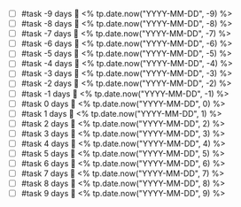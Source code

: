 - [ ] #task -9 days 📅 <% tp.date.now("YYYY-MM-DD", -9) %>
- [ ] #task -8 days 📅 <% tp.date.now("YYYY-MM-DD", -8) %>
- [ ] #task -7 days 📅 <% tp.date.now("YYYY-MM-DD", -7) %>
- [ ] #task -6 days 📅 <% tp.date.now("YYYY-MM-DD", -6) %>
- [ ] #task -5 days 📅 <% tp.date.now("YYYY-MM-DD", -5) %>
- [ ] #task -4 days 📅 <% tp.date.now("YYYY-MM-DD", -4) %>
- [ ] #task -3 days 📅 <% tp.date.now("YYYY-MM-DD", -3) %>
- [ ] #task -2 days 📅 <% tp.date.now("YYYY-MM-DD", -2) %>
- [ ] #task -1 days 📅 <% tp.date.now("YYYY-MM-DD", -1) %>
- [ ] #task 0 days 📅 <% tp.date.now("YYYY-MM-DD", 0) %>
- [ ] #task 1 days 📅 <% tp.date.now("YYYY-MM-DD", 1) %>
- [ ] #task 2 days 📅 <% tp.date.now("YYYY-MM-DD", 2) %>
- [ ] #task 3 days 📅 <% tp.date.now("YYYY-MM-DD", 3) %>
- [ ] #task 4 days 📅 <% tp.date.now("YYYY-MM-DD", 4) %>
- [ ] #task 5 days 📅 <% tp.date.now("YYYY-MM-DD", 5) %>
- [ ] #task 6 days 📅 <% tp.date.now("YYYY-MM-DD", 6) %>
- [ ] #task 7 days 📅 <% tp.date.now("YYYY-MM-DD", 7) %>
- [ ] #task 8 days 📅 <% tp.date.now("YYYY-MM-DD", 8) %>
- [ ] #task 9 days 📅 <% tp.date.now("YYYY-MM-DD", 9) %>
